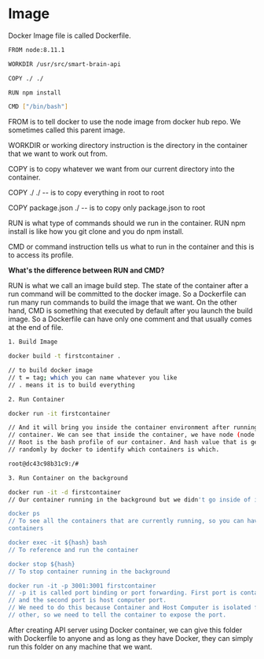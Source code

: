 # Image

Docker Image file is called Dockerfile.

```bash
FROM node:8.11.1

WORKDIR /usr/src/smart-brain-api

COPY ./ ./

RUN npm install

CMD ["/bin/bash"]
```

FROM is to tell docker to use the node image from docker hub repo. We sometimes called this parent image.

WORKDIR or working directory instruction is the directory in the container that we want to work out from.

COPY is to copy whatever we want from our current directory into the container.

COPY ./ ./ -- is to copy everything in root to root

COPY package.json ./ -- is to copy only package.json to root

RUN is what type of commands should we run in the container. RUN npm install is like how you git clone and you do npm install.

CMD or command instruction tells us what to run in the container and this is to access its profile.

**What's the difference between RUN and CMD?**

RUN is what we call an image build step. The state of the container after a run command will be committed to the docker image. So a Dockerfile can run many run commands to build the image that we want. On the other hand, CMD is something that executed by default after you launch the build image. So a Dockerfile can have only one comment and that usually comes at the end of file.

```bash
1. Build Image

docker build -t firstcontainer .

// to build docker image
// t = tag; which you can name whatever you like
// . means it is to build everything
```

```bash
2. Run Container

docker run -it firstcontainer

// And it will bring you inside the container environment after running the 
// container. We can see that inside the container, we have node (node -v).
// Root is the bash profile of our container. And hash value that is generated 
// randomly by docker to identify which containers is which.

root@dc43c98b31c9:/#
```

```bash
3. Run Container on the background

docker run -it -d firstcontainer
// Our container running in the background but we didn't go inside of it.

docker ps
// To see all the containers that are currently running, so you can have multiple 
containers

docker exec -it ${hash} bash
// To reference and run the container

docker stop ${hash}
// To stop container running in the background

docker run -it -p 3001:3001 firstcontainer
// -p it is called port binding or port forwarding. First port is container port 
// and the second port is host computer port.
// We need to do this because Container and Host Computer is isolated from each 
// other, so we need to tell the container to expose the port.
```

After creating API server using Docker container, we can give this folder with Dockerfile to anyone and as long as they have Docker, they can simply run this folder on any machine that we want.

